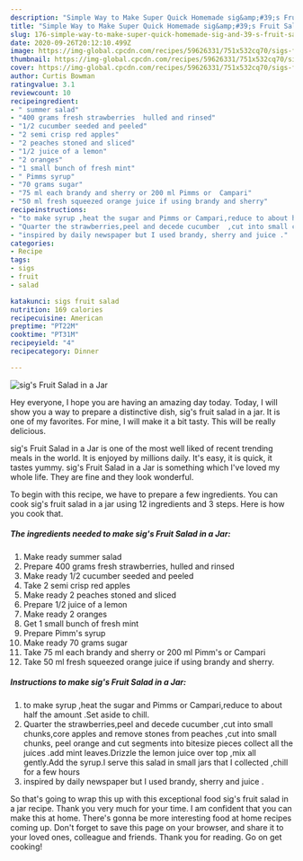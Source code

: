 ```yaml
---
description: "Simple Way to Make Super Quick Homemade sig&amp;#39;s Fruit Salad in a Jar"
title: "Simple Way to Make Super Quick Homemade sig&amp;#39;s Fruit Salad in a Jar"
slug: 176-simple-way-to-make-super-quick-homemade-sig-and-39-s-fruit-salad-in-a-jar
date: 2020-09-26T20:12:10.499Z
image: https://img-global.cpcdn.com/recipes/59626331/751x532cq70/sigs-fruit-salad-in-a-jar-recipe-main-photo.jpg
thumbnail: https://img-global.cpcdn.com/recipes/59626331/751x532cq70/sigs-fruit-salad-in-a-jar-recipe-main-photo.jpg
cover: https://img-global.cpcdn.com/recipes/59626331/751x532cq70/sigs-fruit-salad-in-a-jar-recipe-main-photo.jpg
author: Curtis Bowman
ratingvalue: 3.1
reviewcount: 10
recipeingredient:
- " summer salad"
- "400 grams fresh strawberries  hulled and rinsed"
- "1/2 cucumber seeded and peeled"
- "2 semi crisp red apples"
- "2 peaches stoned and sliced"
- "1/2 juice of a lemon"
- "2 oranges"
- "1 small bunch of fresh mint"
- " Pimms syrup"
- "70 grams sugar"
- "75 ml each brandy and sherry or 200 ml Pimms or  Campari"
- "50 ml fresh squeezed orange juice if using brandy and sherry"
recipeinstructions:
- "to make syrup ,heat the sugar and Pimms or Campari,reduce to about half the amount .Set aside  to chill."
- "Quarter the strawberries,peel and decede cucumber  ,cut into small chunks,core apples and remove stones from peaches ,cut into small chunks, peel orange and cut segments into bitesize pieces collect all the juices .add mint leaves.Drizzle the lemon juice over top ,mix all gently.Add the syrup.I serve this salad in small jars that I collected ,chill for a few hours"
- "inspired by daily newspaper but I used brandy, sherry and juice ."
categories:
- Recipe
tags:
- sigs
- fruit
- salad

katakunci: sigs fruit salad 
nutrition: 169 calories
recipecuisine: American
preptime: "PT22M"
cooktime: "PT31M"
recipeyield: "4"
recipecategory: Dinner

---
```



![sig&#39;s Fruit Salad in a Jar](https://img-global.cpcdn.com/recipes/59626331/751x532cq70/sigs-fruit-salad-in-a-jar-recipe-main-photo.jpg)

Hey everyone, I hope you are having an amazing day today. Today, I will show you a way to prepare a distinctive dish, sig&#39;s fruit salad in a jar. It is one of my favorites. For mine, I will make it a bit tasty. This will be really delicious.



sig&#39;s Fruit Salad in a Jar is one of the most well liked of recent trending meals in the world. It is enjoyed by millions daily. It's easy, it is quick, it tastes yummy. sig&#39;s Fruit Salad in a Jar is something which I've loved my whole life. They are fine and they look wonderful.


To begin with this recipe, we have to prepare a few ingredients. You can cook sig&#39;s fruit salad in a jar using 12 ingredients and 3 steps. Here is how you cook that.

##### The ingredients needed to make sig&#39;s Fruit Salad in a Jar:

1. Make ready  summer salad
1. Prepare 400 grams fresh strawberries,  hulled and rinsed
1. Make ready 1/2 cucumber seeded and peeled
1. Take 2 semi crisp red apples
1. Make ready 2 peaches stoned and sliced
1. Prepare 1/2 juice of a lemon
1. Make ready 2 oranges
1. Get 1 small bunch of fresh mint
1. Prepare  Pimm&#39;s syrup
1. Make ready 70 grams sugar
1. Take 75 ml each brandy and sherry or 200 ml Pimm&#39;s or  Campari
1. Take 50 ml fresh squeezed orange juice if using brandy and sherry.




##### Instructions to make sig&#39;s Fruit Salad in a Jar:

1. to make syrup ,heat the sugar and Pimms or Campari,reduce to about half the amount .Set aside  to chill.
1. Quarter the strawberries,peel and decede cucumber  ,cut into small chunks,core apples and remove stones from peaches ,cut into small chunks, peel orange and cut segments into bitesize pieces collect all the juices .add mint leaves.Drizzle the lemon juice over top ,mix all gently.Add the syrup.I serve this salad in small jars that I collected ,chill for a few hours
1. inspired by daily newspaper but I used brandy, sherry and juice .




So that's going to wrap this up with this exceptional food sig&#39;s fruit salad in a jar recipe. Thank you very much for your time. I am confident that you can make this at home. There's gonna be more interesting food at home recipes coming up. Don't forget to save this page on your browser, and share it to your loved ones, colleague and friends. Thank you for reading. Go on get cooking!
